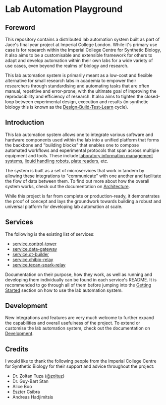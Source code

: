 # Lab Automation Playground

## Foreword

This repository contains a distributed lab automation system built as part of Jace's final year project at Imperial College London. While it's primary use case is for research within the Imperial College Centre for Synthetic Biology, it also aims to be a customisable and extensible framework for others to adapt and develop automation within their own labs for a wide variety of use cases, even beyond the realms of biology and research.

This lab automation system is primarily meant as a low-cost and flexible alternative for small research labs in academia to empower their researchers through standardising and automating tasks that are often manual, repetitive and error-prone, with the ultimate goal of improving the reproducibility and efficiency of research. It also aims to tighten the closed-loop between experimental design, execution and results (in synthetic biology this is known as the [Design-Build-Test-Learn](https://miro.medium.com/max/1400/0*G8KtmhAB-6AscySL.jpg) cycle).

## Introduction

This lab automation system allows one to integrate various software and hardware components used within the lab into a unified platform that forms the backbone and "building blocks" that enables one to compose automated workflows and experimental protocols that span across multiple equipment and tools. These include [laboratory information management systems](https://en.wikipedia.org/wiki/Laboratory_information_management_system), [liquid handling robots](https://en.wikipedia.org/wiki/Liquid_handling_robot), [plate readers](https://en.wikipedia.org/wiki/Plate_reader), etc.

The system is built as a set of microservices that work in tandem by allowing these integrations to "communicate" with one another and facilitate the flow of data between them. To find out more about how the overall system works, check out the documentation on [Architecture](docs/architecture.md).

While this project is far from complete or production-ready, it demonstrates the proof of concept and lays the groundwork towards building a robust and universal platform for developing lab automation at scale.

## Services

The following is the existing list of services:

- [service.control-tower](services/control-tower)
- [service.data-gateway](services/data-gateway)
- [service.ot-builder](services/ot-builder)
- [service.chibio-relay](services/chibio-relay)
- [service.tecan-spark-relay](services/tecan-spark-relay)

Documentation on their purpose, how they work, as well as running and developing them individually can be found in each service's README. It is recommended to go through all of them before jumping into the [Getting Started](docs/getting-started) section on how to use the lab automation system.

## Development

New integrations and features are very much welcome to further expand the capabilities and overall usefulness of the project. To extend or customise the lab automation system, check out the documentation on [Development](docs/development.md).

## Credits

I would like to thank the following people from the Imperial College Centre for Synthetic Biology for their support and advice throughout the project:

- Dr. Zoltan Tuza ([@zoltuz](https://github.com/zoltuz))
- Dr. Guy-Bart Stan
- Alice Boo
- Eszter Csibra
- Andreas Hadjimitsis
